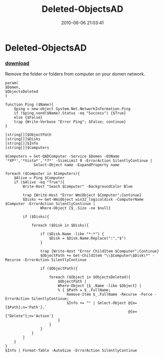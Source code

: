 ﻿---
pid:            1905
parent:         0
children:       
poster:         Angel-Keeper
title:          Deleted-ObjectsAD
date:           2010-06-06 21:03:41
description:    Remove the folder or folders from computer on your domen network.
format:         posh
---

# Deleted-ObjectsAD

### [download](1905.ps1)  

Remove the folder or folders from computer on your domen network.

```posh
param(
$Domen,
$ObjectsDeleted
)

function Ping ($Name){ 
    $ping = new-object System.Net.NetworkInformation.Ping
    if ($ping.send($Name).Status -eq "Success") {$True}
    else {$False} 
	trap {Write-Verbose "Error Ping"; $False; continue}
}

[string[]]$ObjectPath
[string[]]$Disks
[string[]]$Info
[string[]]$Computers

$Computers = Get-QADComputer -Service $Domen -OSName '*XP*','*Vista*','*7*' -SizeLimit 0 -ErrorAction SilentlyContinue | 
			 Select-Object name -ExpandProperty name

foreach ($Computer in $Computers){
	$Alive = Ping $Computer
	if ($Alive -eq "True"){
		Write-Host "Seach $Computer" -BackgroundColor Blue
	
		trap {Write-Host "Error WmiObject $Computer";Continue}
		$Disks += Get-WmiObject win32_logicaldisk -ComputerName $Computer -ErrorAction SilentlyContinue | 
				Where-Object {$_.Size -ne $null}
		
		if ($Disks){
		
			foreach ($Disk in $Disks){
				
				if ($Disk.Name -like "*:*") {
					$Disk = $Disk.Name.Replace(":","$")
				}
				
				trap {Write-Host "Error ChildItem $Computer";Continue}
				$ObjectPath += Get-ChildItem "\\$Computer\$Disk\*" -Recurse -ErrorAction SilentlyContinue
					
				if ($ObjectPath){
					
					foreach ($Object in $ObjectsDeleted){
						$ObjectPath | 
						Where-Object {$_.Name -like $Object} | 
						% { $Path = $_.FullName;
							Remove-Item $_.FullName -Recurse -Force -ErrorAction SilentlyContinue;
							$Info += "" | Select-Object @{e={$Path};n='Path'},`
														@{e={"Delete"};n='Action'}
						}
					}
				}
			}
		}
	}
}
$Info | Format-Table -AutoSize -ErrorAction SilentlyContinue
```
